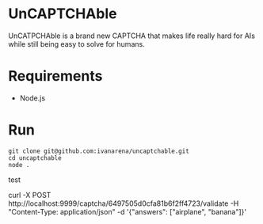 # UnCAPTCHAble 

UnCATPCHAble is a brand new CAPTCHA that makes life really hard for AIs while still being easy to solve for humans.

# Requirements
- Node.js

# Run

```
git clone git@github.com:ivanarena/uncaptchable.git
cd uncaptchable
node .
```

test

curl -X POST http://localhost:9999/captcha/6497505d0cfa81b6f2ff4723/validate -H "Content-Type: application/json" -d '{"answers": ["airplane", "banana"]}'

